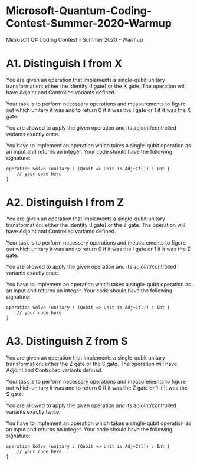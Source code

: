 # Microsoft-Quantum-Coding-Contest-Summer-2020-Warmup
Microsoft Q# Coding Contest - Summer 2020 - Warmup

# A1. Distinguish I from X

You are given an operation that implements a single-qubit unitary transformation: either the identity (I gate) or the X gate. The operation will have Adjoint and Controlled variants defined.

Your task is to perform necessary operations and measurements to figure out which unitary it was and to return 0 if it was the I gate or 1 if it was the X gate.

You are allowed to apply the given operation and its adjoint/controlled variants exactly once.

You have to implement an operation which takes a single-qubit operation as an input and returns an integer. Your code should have the following signature:

```qsharp
operation Solve (unitary : (Qubit => Unit is Adj+Ctl)) : Int {
    // your code here
}
```


# A2. Distinguish I from Z

You are given an operation that implements a single-qubit unitary transformation: either the identity (I gate) or the Z gate. The operation will have Adjoint and Controlled variants defined.

Your task is to perform necessary operations and measurements to figure out which unitary it was and to return 0 if it was the I gate or 1 if it was the Z gate.

You are allowed to apply the given operation and its adjoint/controlled variants exactly once.

You have to implement an operation which takes a single-qubit operation as an input and returns an integer. Your code should have the following signature:

```qsharp
operation Solve (unitary : (Qubit => Unit is Adj+Ctl)) : Int {
    // your code here
}
```

# A3. Distinguish Z from S

You are given an operation that implements a single-qubit unitary transformation: either the Z gate or the S gate. The operation will have Adjoint and Controlled variants defined.

Your task is to perform necessary operations and measurements to figure out which unitary it was and to return 0 if it was the Z gate or 1 if it was the S gate.

You are allowed to apply the given operation and its adjoint/controlled variants exactly twice.

You have to implement an operation which takes a single-qubit operation as an input and returns an integer. Your code should have the following signature:

```qsharp
operation Solve (unitary : (Qubit => Unit is Adj+Ctl)) : Int {
    // your code here
}
```
